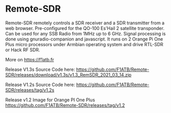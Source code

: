 # Remote-SDR
Remote-SDR remotely controls a SDR receiver and a SDR transmitter from a web browser. Pre-configured for the QO-100 Es'Hail 2 satellite transponder. Can be used for any SSB Radio from 1MHz up to 6 GHz.
Signal processing is done using gnuradio-companion and javascript. It runs on 2 Orange Pi One Plus micro processors under Armbian operating system and drive RTL-SDR or Hack RF SDR.

More on https://f1atb.fr

Release V1.3s Source Code here:
https://github.com/F1ATB/Remote-SDR/releases/download/v1.3s/v1.3_RemSDR_2021_03_14.zip

Release V1.2s Source Code here:
https://github.com/F1ATB/Remote-SDR/releases/tag/v1.2s

Release v1.2 Image for Orange PI One Plus 
https://github.com/F1ATB/Remote-SDR/releases/tag/v1.2
